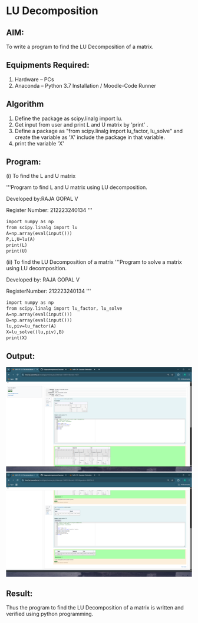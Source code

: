 # LU Decomposition 

## AIM:
To write a program to find the LU Decomposition of a matrix.

## Equipments Required:
1. Hardware – PCs
2. Anaconda – Python 3.7 Installation / Moodle-Code Runner

## Algorithm
1. Define the package as scipy.linalg import lu.
2. Get input from user and print L and U matrix by 'print' .
3. Define a package as "from scipy.linalg import lu_factor, lu_solve" and create the variable as 'X' include the package in that variable.
4. print the variable 'X'


## Program:
(i) To find the L and U matrix

'''Program to find L and U matrix using LU decomposition.

Developed by:RAJA GOPAL V

Register Number: 212223240134
'''
```
import numpy as np
from scipy.linalg import lu
A=np.array(eval(input()))
P,L,U=lu(A)
print(L)
print(U)
```




(ii) To find the LU Decomposition of a matrix
'''Program to solve a matrix using LU decomposition.

Developed by: RAJA GOPAL V

RegisterNumber: 212223240134
'''
```
import numpy as np
from scipy.linalg import lu_factor, lu_solve
A=np.array(eval(input()))
B=np.array(eval(input()))
lu,piv=lu_factor(A)
X=lu_solve((lu,piv),B)
print(X)
```
## Output:
![alt text](<Screenshot (145).png>)
![alt text](<Screenshot (146).png>)

## Result:
Thus the program to find the LU Decomposition of a matrix is written and verified using python programming.

